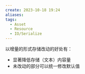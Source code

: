 ```yaml
---
create: 2023-10-18 19:24
aliases: 
tags:
  - Asset
  - Resource
  - IO/Serialize
---
```

以增量的形式存储改动的好处有：
* 显著降低存储（文本）内容量
* 未改动的部分可以统一修改默认值